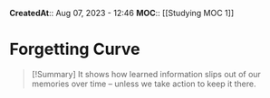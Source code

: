 **CreatedAt**:: Aug 07, 2023 - 12:46
**MOC**:: [[Studying MOC 1]]
# Forgetting Curve

>[!Summary]
>It shows how learned information slips out of our memories over time – unless we take action to keep it there.
